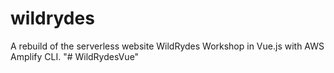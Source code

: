# wildrydes

A rebuild of the serverless website WildRydes Workshop in Vue.js with AWS Amplify CLI.
"# WildRydesVue" 
